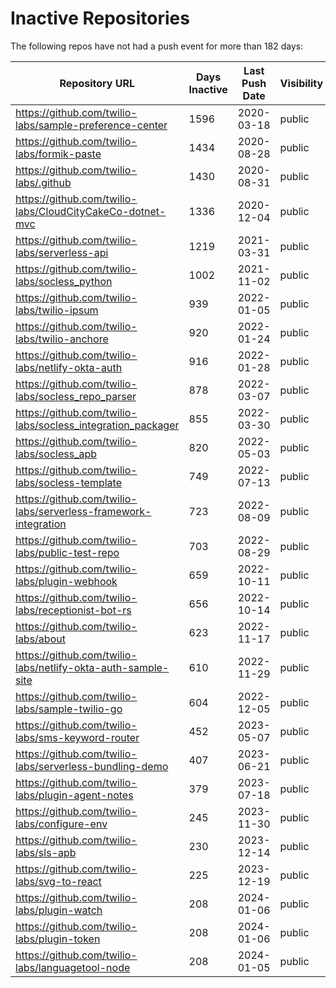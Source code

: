 # Inactive Repositories

The following repos have not had a push event for more than 182 days:

| Repository URL | Days Inactive | Last Push Date | Visibility |
| --- | --- | --- | --- |
| https://github.com/twilio-labs/sample-preference-center | 1596 | 2020-03-18 | public |
| https://github.com/twilio-labs/formik-paste | 1434 | 2020-08-28 | public |
| https://github.com/twilio-labs/.github | 1430 | 2020-08-31 | public |
| https://github.com/twilio-labs/CloudCityCakeCo-dotnet-mvc | 1336 | 2020-12-04 | public |
| https://github.com/twilio-labs/serverless-api | 1219 | 2021-03-31 | public |
| https://github.com/twilio-labs/socless_python | 1002 | 2021-11-02 | public |
| https://github.com/twilio-labs/twilio-ipsum | 939 | 2022-01-05 | public |
| https://github.com/twilio-labs/twilio-anchore | 920 | 2022-01-24 | public |
| https://github.com/twilio-labs/netlify-okta-auth | 916 | 2022-01-28 | public |
| https://github.com/twilio-labs/socless_repo_parser | 878 | 2022-03-07 | public |
| https://github.com/twilio-labs/socless_integration_packager | 855 | 2022-03-30 | public |
| https://github.com/twilio-labs/socless_apb | 820 | 2022-05-03 | public |
| https://github.com/twilio-labs/socless-template | 749 | 2022-07-13 | public |
| https://github.com/twilio-labs/serverless-framework-integration | 723 | 2022-08-09 | public |
| https://github.com/twilio-labs/public-test-repo | 703 | 2022-08-29 | public |
| https://github.com/twilio-labs/plugin-webhook | 659 | 2022-10-11 | public |
| https://github.com/twilio-labs/receptionist-bot-rs | 656 | 2022-10-14 | public |
| https://github.com/twilio-labs/about | 623 | 2022-11-17 | public |
| https://github.com/twilio-labs/netlify-okta-auth-sample-site | 610 | 2022-11-29 | public |
| https://github.com/twilio-labs/sample-twilio-go | 604 | 2022-12-05 | public |
| https://github.com/twilio-labs/sms-keyword-router | 452 | 2023-05-07 | public |
| https://github.com/twilio-labs/serverless-bundling-demo | 407 | 2023-06-21 | public |
| https://github.com/twilio-labs/plugin-agent-notes | 379 | 2023-07-18 | public |
| https://github.com/twilio-labs/configure-env | 245 | 2023-11-30 | public |
| https://github.com/twilio-labs/sls-apb | 230 | 2023-12-14 | public |
| https://github.com/twilio-labs/svg-to-react | 225 | 2023-12-19 | public |
| https://github.com/twilio-labs/plugin-watch | 208 | 2024-01-06 | public |
| https://github.com/twilio-labs/plugin-token | 208 | 2024-01-06 | public |
| https://github.com/twilio-labs/languagetool-node | 208 | 2024-01-05 | public |
